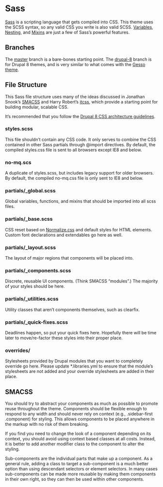 # Sass

[Sass](http://sass-lang.com/) is a scripting language that gets compiled into CSS. This theme uses the SCSS syntax, so any valid CSS you write is also valid SCSS. [Variables](http://sass-lang.com/documentation/file.SASS_REFERENCE.html#variables_), [Nesting](http://sass-lang.com/documentation/file.SASS_REFERENCE.html#css_extensions), and [Mixins](http://sass-lang.com/documentation/file.SASS_REFERENCE.html#mixins) are just a few of Sass’s powerful features.

## Branches
The [master](https://github.com/dcmouyard/sass/tree/master) branch is a bare-bones starting point. The [drupal-8](https://github.com/dcmouyard/sass/tree/drupal-8) branch is for Drupal 8 themes, and is very similar to what comes with the [Gesso theme](https://github.com/forumone/gesso).

## File Structure

This Sass file structure uses many of the ideas discussed in Jonathan Snook’s [SMACSS](http://smacss.com) and Harry Robert’s [itcss](http://itcss.io), which provide a starting point for building modular, scalable CSS.

It’s recommended that you follow the
[Drupal 8 CSS architecture guidelines](https://drupal.org/node/1887918).

### styles.scss
This file shouldn’t contain any CSS code. It only serves to combine the CSS contained in other Sass partials through @import directives. By default, the compiled styles.css file is sent to all browsers except IE8 and below.

### no-mq.scs
A duplicate of styles.scss, but includes legacy support for older browsers. By default, the compiled no-mq.css file is only sent to IE8 and below.

### partials/_global.scss
Global variables, functions, and mixins that should be imported into all scss files.

### partials/_base.scss
CSS reset based on [Normalize.css](http://necolas.github.io/normalize.css) and default styles for HTML elements. Custom font declarations and extendables go here as well.

### partials/_layout.scss
The layout of major regions that components will be placed into.

### partials/_components.scss
Discrete, reusable UI components. (Think SMACSS “modules”.) The majority of your styles should be here.

### partials/_utilities.scss
Utility classes that aren’t components themselves, such as clearfix.

### partials/_quick-fixes.scss
Deadlines happen, so put your quick fixes here. Hopefully there will be time later to move/re-factor these styles into their proper place.

### overrides/
Stylesheets provided by Drupal modules that you want to completely override go here. Please update *.libraries.yml to ensure that the module’s stylesheets are not added and your override stylesheets are added in their place.

## SMACSS

You should try to abstract your components as much as possible to promote reuse throughout the theme. Components should be flexible enough to respond to any width and should never rely on context (e.g., .sidebar-first .component) for styling. This allows components to be placed anywhere in the markup with no risk of them breaking.

If you find you need to change the look of a component depending on its context, you should avoid using context based classes at all costs. Instead, it is better to add another modifier class to the component to alter the styling.

Sub-components are the individual parts that make up a component. As a general rule, adding a class to target a sub-component is a much better option than using descendant selectors or element selectors. In many cases sub-components can be made more reusable by making them components in their own right, so they can then be used within other components.
